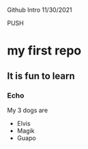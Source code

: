 Github Intro 11/30/2021

PUSH

# my first repo

## It is fun to learn

### Echo

My 3 dogs are
- Elvis
- Magik
- Guapo
